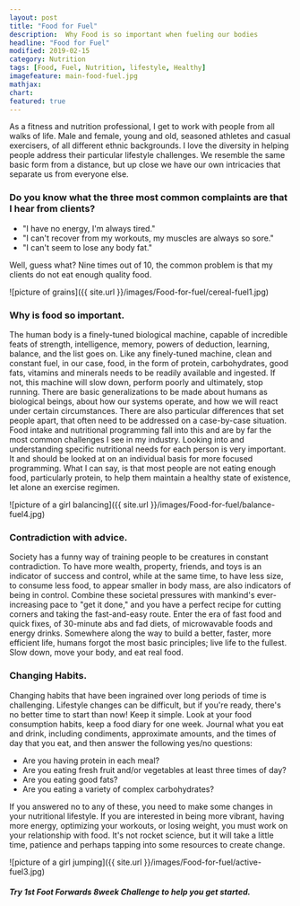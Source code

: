 ```yaml
---
layout: post
title: "Food for Fuel"
description:  Why Food is so important when fueling our bodies
headline: "Food for Fuel"
modified: 2019-02-15
category: Nutrition
tags: [Food, Fuel, Nutrition, lifestyle, Healthy]
imagefeature: main-food-fuel.jpg
mathjax: 
chart:
featured: true
---
```

<style>

	

		.post-template .notepad-post-content > div:not(.notepad-post-title) p:first-child {

			    font-size: 1rem;
		
		}

		.notepad-post-title h1{

        	color: #e51843!important;
    	}

</style>


As a fitness and nutrition professional, I get to work with people from all walks of life. Male and female, young and old, seasoned athletes and casual exercisers, of all different ethnic backgrounds. I love the diversity in helping people address their particular lifestyle challenges. We resemble the same basic form from a distance, but up close we have our own intricacies that separate us from everyone else.

### Do you know what the three most common complaints are that I hear from clients?

+ "I have no energy, I'm always tired."
+ "I can't recover from my workouts, my muscles are always so sore."
+ "I can't seem to lose any body fat."

Well, guess what? Nine times out of 10, the common problem is that my clients do not eat enough quality food.

![picture of grains]({{ site.url }}/images/Food-for-fuel/cereal-fuel1.jpg) 

### Why is food so important.

The human body is a finely-tuned biological machine, capable of incredible feats of strength, intelligence, memory, powers of deduction, learning, balance, and the list goes on. 
Like any finely-tuned machine, clean and constant fuel, in our case, food, in the form of protein, carbohydrates, good fats, vitamins and minerals needs to be readily available and ingested. If not, this machine will slow down, perform poorly and ultimately, stop running.
There are basic generalizations to be made about humans as biological beings, about how our systems operate, and how we will react under certain circumstances. There are also particular differences that set people apart, that often need to be addressed on a case-by-case situation.
Food intake and nutritional programming fall into this and are by far the most common challenges I see in my industry. Looking into and understanding specific nutritional needs for each person is very important. It and should be looked at on an individual basis for more focused programming. What I can say, is that most people are not eating enough food, particularly protein, to help them maintain a healthy state of existence, let alone an exercise regimen.

![picture of a girl balancing]({{ site.url }}/images/Food-for-fuel/balance-fuel4.jpg)

### Contradiction with advice.

Society has a funny way of training people to be creatures in constant contradiction. To have more wealth, property, friends, and toys is an indicator of success and control, while at the same time, to have less size, to consume less food, to appear smaller in body mass, are also indicators of being in control. Combine these societal pressures with mankind's ever-increasing pace to "get it done," and you have a perfect recipe for cutting corners and taking the fast-and-easy route. Enter the era of fast food and quick fixes, of 30-minute abs and fad diets, of microwavable foods and energy drinks. Somewhere along the way to build a better, faster, more efficient life, humans forgot the most basic principles; live life to the fullest. Slow down, move your body, and eat real food.

### Changing Habits.

Changing habits that have been ingrained over long periods of time is challenging. Lifestyle changes can be difficult, but if you're ready, there's no better time to start than now! 
Keep it simple. Look at your food consumption habits, keep a food diary for one week. Journal what you eat and drink, including condiments, approximate amounts, and the times of day that you eat, and then answer the following yes/no questions:

+ Are you having protein in each meal?
+ Are you eating fresh fruit and/or vegetables at least three times of day?
+ Are you eating good fats?
+ Are you eating a variety of complex carbohydrates?

If you answered no to any of these, you need to make some changes in your nutritional lifestyle. If you are interested in being more vibrant, having more energy, optimizing your workouts, or losing weight, you must work on your relationship with food. It's not rocket science, but it will take a little time, patience and perhaps tapping into some resources to create change.


![picture of a girl jumping]({{ site.url }}/images/Food-for-fuel/active-fuel3.jpg) 

##### Try 1st Foot Forwards 8week Challenge to help you get started.









